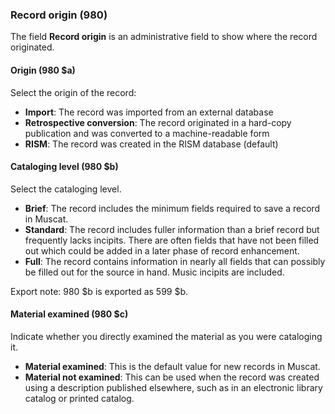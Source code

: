 ### Record origin (980)

The field **Record origin** is an administrative field to show where the record originated.

#### Origin (980 $a)

Select the origin of the record:

- **Import**: The record was imported from an external database
- **Retrospective conversion**: The record originated in a hard-copy publication and was converted to a machine-readable form
- **RISM**: The record was created in the RISM database (default)

#### Cataloging level (980 $b)

Select the cataloging level.

- **Brief**: The record includes the minimum fields required to save a record in Muscat.
- **Standard**: The record includes fuller information than a brief record but frequently lacks incipits. There are often fields that have not been filled out which could be added in a later phase of record enhancement.
- **Full**: The record contains information in nearly all fields that can possibly be filled out for the source in hand. Music incipits are included.

Export note: 980 $b is exported as 599 $b.

#### Material examined (980 $c)

Indicate whether you directly examined the material as you were cataloging it.

- **Material examined**: This is the default value for new records in Muscat.
- **Material not examined**: This can be used when the record was created using a description published elsewhere, such as in an electronic library catalog or printed catalog.
